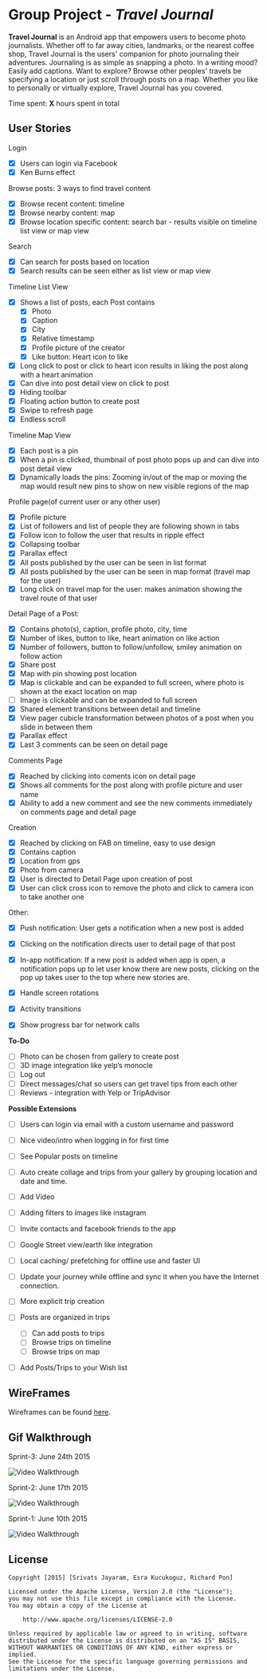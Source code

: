 # Group Project - *Travel Journal*

**Travel Journal** is an Android app that empowers users to become photo journalists. Whether off to far away cities, landmarks, or the nearest coffee shop, Travel Journal is the users' companion for photo journaling their adventures. Journaling is as simple as snapping a photo. In a writing mood? Easily add captions. Want to explore? Browse other peoples' travels be specifying a location or just scroll through posts on a map. Whether you like to personally or virtually explore, Travel Journal has you covered.

Time spent: **X** hours spent in total

## User Stories

Login
* [x] Users can login via Facebook
* [x] Ken Burns effect

Browse posts: 3 ways to find travel content
* [x] Browse recent content: timeline
* [x] Browse nearby content: map
* [x] Browse location specific content: search bar - results visible on timeline list view or map view

Search
* [x] Can search for posts based on location
* [x] Search results can be seen either as list view or map view

Timeline List View
* [x] Shows a list of posts, each Post contains 
  * [x] Photo
  * [x] Caption
  * [x] City
  * [x] Relative timestamp
  * [x] Profile picture of the creator
  * [x] Like button: Heart icon to like
* [x] Long click to post or click to heart icon results in liking the post along with a heart animation
* [x] Can dive into post detail view on click to post
* [x] Hiding toolbar
* [x] Floating action button to create post
* [x] Swipe to refresh page
* [x] Endless scroll

Timeline Map View
* [x] Each post is a pin
* [x] When a pin is clicked, thumbnail of post photo pops up and can dive into post detail view
* [x] Dynamically loads the pins: Zooming in/out of the map or moving the map would result new pins to show on new visible regions of the map 

Profile page(of current user or any other user)
* [x] Profile picture
* [x] List of followers and list of people they are following shown in tabs 
* [x] Follow icon to follow the user that results in ripple effect
* [x] Collapsing toolbar
* [x] Parallax effect
* [x] All posts published by the user can be seen in list format
* [x] All posts published by the user can be seen in map format (travel map for the user)
* [x] Long click on travel map for the user: makes animation showing the travel route of that user

Detail Page of a Post:
* [x] Contains photo(s), caption, profile photo, city, time
* [x] Number of likes, button to like, heart animation on like action
* [x] Number of followers, button to follow/unfollow, smiley animation on follow action 
* [x] Share post
* [x] Map with pin showing post location
* [x] Map is clickable and can be expanded to full screen, where photo is shown at the exact location on map
* [ ] Image is clickable and can be expanded to full screen
* [x] Shared element transitions between detail and timeline
* [x] View pager cubicle transformation between photos of a post when you slide in between them
* [x] Parallax effect
* [x] Last 3 comments can be seen on detail page

Comments Page
* [x] Reached by clicking into coments icon on detail page
* [x] Shows all comments for the post along with profile picture and user name
* [x] Ability to add a new comment and see the new comments immediately on comments page and detail page

Creation
* [x] Reached by clicking on FAB on timeline, easy to use design
* [x] Contains caption
* [x] Location from gps
* [x] Photo from camera
* [x] User is directed to Detail Page upon creation of post
* [x] User can click cross icon to remove the photo and click to camera icon to take another one

Other:
* [x] Push notification: User gets a notification when a new post is added
* [x] Clicking on the notification directs user to detail page of that post
* [x] In-app notification: If a new post is added when app is open, a notification pops up to let user know there are new posts, clicking on the pop up takes user to the top where new stories are.
* [x] Handle screen rotations
* [x] Activity transitions
* [x] Show progress bar for network calls


**To-Do**
* [ ] Photo can be chosen from gallery to create post 
* [ ] 3D image integration like yelp’s monocle 
* [ ] Log out
* [ ] Direct messages/chat so users can get travel tips from each other
* [ ] Reviews - integration with Yelp or TripAdvisor

**Possible Extensions**
* [ ] Users can login via email with a custom username and password
* [ ] Nice video/intro when logging in for first time  
* [ ] See Popular posts on timeline
* [ ] Auto create collage and trips from your gallery by grouping location and date and time.
* [ ] Add Video
* [ ] Adding filters to images like instagram
* [ ] Invite contacts and facebook friends to the app
* [ ] Google Street view/earth like integration
* [ ] Local caching/ prefetching for offline use and faster UI
* [ ] Update your journey while offline and sync it when you have the Internet connection.
* [ ] More explicit trip creation
* [ ] Posts are organized in trips
  * [ ] Can add posts to trips
  * [ ] Browse trips on timeline
  * [ ] Browse trips on map
* [ ] Add Posts/Trips to your Wish list


## WireFrames

Wireframes can be found [here](https://github.com/TeamTravelJournal/AndroidTravelJournalApp/blob/master/wireframesTravelJournal.pdf).

## Gif Walkthrough

Sprint-3: June 24th 2015

<img src='https://github.com/TeamTravelJournal/AndroidTravelJournalApp/blob/master/group_project_sprint_3_01.gif' title='Sprint 3 Walkthrough' width='' alt='Video Walkthrough' />

Sprint-2: June 17th 2015

<img src='https://github.com/TeamTravelJournal/AndroidTravelJournalApp/blob/master/group_project_sprint_2.gif' title='Sprint 2 Walkthrough' width='' alt='Video Walkthrough' />

Sprint-1: June 10th 2015

<img src='https://github.com/TeamTravelJournal/AndroidTravelJournalApp/blob/master/group_project_sprint_1.gif' title='Sprint 1 Walkthrough' width='' alt='Video Walkthrough' />

## License

    Copyright [2015] [Srivats Jayaram, Esra Kucukoguz, Richard Pon]

    Licensed under the Apache License, Version 2.0 (the "License");
    you may not use this file except in compliance with the License.
    You may obtain a copy of the License at

        http://www.apache.org/licenses/LICENSE-2.0

    Unless required by applicable law or agreed to in writing, software
    distributed under the License is distributed on an "AS IS" BASIS,
    WITHOUT WARRANTIES OR CONDITIONS OF ANY KIND, either express or implied.
    See the License for the specific language governing permissions and
    limitations under the License.
